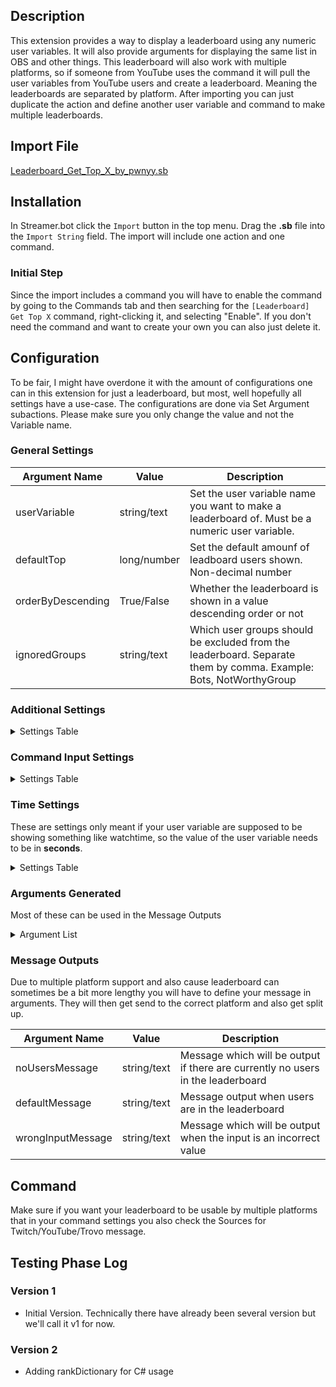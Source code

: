 ## Description
This extension provides a way to display a leaderboard using any numeric user variables. It will also provide arguments for displaying the same list in OBS and other things. This leaderboard will also work with multiple platforms, so if someone from YouTube uses the command it will pull the user variables from YouTube users and create a leaderboard. Meaning the leaderboards are separated by platform.
After importing you can just duplicate the action and define another user variable and command to make multiple leaderboards.

## Import File

[Leaderboard_Get_Top_X_by_pwnyy.sb](https://github.com/pwnyy/StreamerBot_FreeCodes/blob/main/Get%20Top%20X%20Leaderboard/Leaderboard_Get_Top_X_by_pwnyy.sb)



## Installation

In Streamer.bot click the `Import` button in the top menu. Drag the **.sb** file into the `Import String` field. The import will include one action and one command. 



### Initial Step
Since the import includes a command you will have to enable the command by going to the Commands tab and then searching for the `[Leaderboard] Get Top X`  command, right-clicking it, and selecting "Enable". If you don't need the command and want to create your own you can also just delete it.

## Configuration
To be fair, I might have overdone it with the amount of configurations one can in this extension for just a leaderboard, but most, well hopefully all settings have a use-case. The configurations are done via Set Argument subactions. Please make sure you only change the value and not the Variable name.

### General Settings
| **Argument Name**           | **Value**          | **Description**                                                                                                  |
|------------------------|--------------------|------------------------------------------------------------------------------------------------------------------|
| userVariable| string/text | Set the user variable name you want to make a leaderboard of. Must be a numeric user variable. |
| defaultTop | long/number  | Set the default amounf of leadboard users shown. Non-decimal number |
| orderByDescending | True/False         | Whether the leaderboard is shown in a value descending order or not   |
| ignoredGroups | string/text         | Which user groups should be excluded from the leaderboard. Separate them by comma. Example: Bots, NotWorthyGroup   |

### Additional Settings
<details>
<summary> Settings Table </summary>

| **Argument Name**           | **Value**          | **Description**                                                                                                  |
|------------------------|--------------------|------------------------------------------------------------------------------------------------------------------|
| includeBroadcasterLeaderboard | True/False | Whether or not broadcaster is included in the leaderboard |
| broadcasterUsage | True/False  | Wheter or not the broadcaster can use the command |
| orderByDescending | True/False         | Whether the leaderboard is shown in a value descending order or not   |
| populateRedeemerVariables | True/False         | Whether or not to populate redeemer variables, can decrease response time   |
| rankFormat| string/text  | Format how the user ranking should be shown rankPosition rankUser rankValue. Default: `%rankPosition% - %rankUser% (%rankValue%)` |
| valueDivider| numeric         | Value by which the end value, shown in the leaderboard, will be divided by   |
| valueFormat | string/text         | Format of value - Possible formats [here](https://learn.microsoft.com/en-us/dotnet/standard/base-types/standard-numeric-format-strings) only choose ones that are compatible with decimal type.  Default: `F0` |
</details>

### Command Input Settings
<details>
<summary> Settings Table </summary>

| **Argument Name**           | **Value**          | **Description**                                                                                                  |
|------------------------|--------------------|------------------------------------------------------------------------------------------------------------------|
| ignoreCommandInput | True/False | Whether or not the input a user gives matters. If True then the defaultTop will be used |
| minInput | long/number  | The minimum a user input should be. Non-decimal number |
| maxInput| long/number  | The maximum a user input should be. Non-decimal number   |
</details>

### Time Settings
These are settings only meant if your user variable are supposed to be showing something like watchtime, so the value of the user variable needs to be in **seconds**.
<details>
<summary> Settings Table </summary>

| **Argument Name**           | **Value**          | **Description**                                                                                                  |
|------------------------|--------------------|------------------------------------------------------------------------------------------------------------------|
| isTimeInSeconds | True/False | Whether or not the value is time in seconds and should be formatted |
| shortFormTime | True/False  | Whether or not the short form format should be used. Example: 1h 1m 2s |
| showSeconds| True/False  | If seconds should be displayed or not   |

**Language Settings**
Set your language for years, months, hours, minutes and seconds.
First the singular version and then the plural version as shown in the example, so separated by a comma.

| **Argument Name**           | **Value**          | **Description**                                                                                                  |
|------------------------|--------------------|------------------------------------------------------------------------------------------------------------------|
| secondsLang| string/text | second,seconds |
| minutesLang| string/text  | minute,minutes |
| hoursLang| string/text  | hour,hours |
| daysLang | string/text | day,days |
| monthsLang | string/text  | month,months |
| yearsLang | string/text  | year,years |
</details>

### Arguments Generated
Most of these can be used in the Message Outputs
<details>
<summary> Argument List </summary>

| **Argument Name**           | **Value**          | **Description**                                                                                                  |
|------------------------|--------------------|------------------------------------------------------------------------------------------------------------------|
| rankList | string/text | List of users in the rankFormat you defined |
| rankListObs| string/text  | List of users in the rankFormat for OBS, so every new user is it's own line |
| rankDictionary | Dictionary  | For use in C# Dictionary<string,(string,string,string)> Key = userId, Value = Displayname, LoginName and Value |
| topNumber | long/number  | The number of leaderboard users that are shown  |
||||
|Redeemer Variables| only if populateRedeemerVariable = True||
| lbRedeemer | string/text | Display name of redeemer |
| lbRedeemerLogin | string/text  | Login name of redeemer |
| lbRedeemerId | string/text  | User id of redeemer |
| lbRedeemerRank | long/number  | Rank of redeemer. If redeemer does not have user variable, will be last overall place. |
| lbRedeemerValue | string/text  | The value of the users rank  |
||||
|Single Users of Leaderboard | # is user rank start at 1 ||
| lbUserRank# | long/number  | Rank of current user |
| lbUser# | string/text  | Display name of user |
| lbUserLogin# | string/text  | Login name of user  |
| lbUserId# | string/text  | User id of user |
| lbUserValue# | string/text  | Value of user  |

</details>

### Message Outputs
Due to multiple platform support and also cause leaderboard can sometimes be a bit more lengthy you will have to define your message in arguments. They will then get send to the correct platform and also get split up.

| **Argument Name**           | **Value**          | **Description**                                                                                                  |
|------------------------|--------------------|------------------------------------------------------------------------------------------------------------------|
| noUsersMessage | string/text | Message which will be output if there are currently no users in the leaderboard |
| defaultMessage | string/text  | Message output when users are in the leaderboard |
| wrongInputMessage | string/text  | Message which will be output when the input is an incorrect value |

## Command
Make sure if you want your leaderboard to be usable by multiple platforms that in your command settings you also check the Sources for Twitch/YouTube/Trovo message.

## Testing Phase Log
### Version 1
-  Initial Version. Technically there have already been several version but we'll call it v1 for now.
### Version 2
- Adding rankDictionary for C# usage

<div data-theme-toc="true"> </div>
